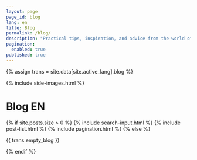 ```yaml
---
layout: page
page_id: blog
lang: en
title: Blog
permalink: /blog/
description: "Practical tips, inspiration, and advice from the world of technology, productivity, and personal development—for anyone who wants to improve their skills and lifestyle."
pagination:
  enabled: true
published: true
---
```

{% assign trans = site.data[site.active_lang].blog %}

{% include side-images.html %}
<h1>Blog EN</h1>
{% if site.posts.size > 0 %}
  {% include search-input.html %}
  {% include post-list.html %}
  {% include pagination.html %}
{% else %}
  <p>{{ trans.empty_blog }}</p>
{% endif %}